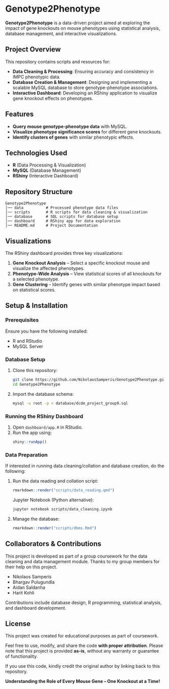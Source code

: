 # Genotype2Phenotype
**Genotype2Phenotype** is a data-driven project aimed at exploring the impact of gene knockouts on mouse phenotypes using statistical analysis, database management, and interactive visualizations.

## Project Overview
This repository contains scripts and resources for:
- **Data Cleaning & Processing**: Ensuring accuracy and consistency in IMPC phenotypic data.
- **Database Creation & Management**: Designing and implementing a scalable MySQL database to store genotype-phenotype associations.
- **Interactive Dashboard**: Developing an RShiny application to visualize gene knockout effects on phenotypes.

## Features
- **Query mouse genotype-phenotype data** with MySQL.
- **Visualize phenotype significance scores** for different gene knockouts.
- **Identify clusters of genes** with similar phenotypic effects.

## Technologies Used
- **R** (Data Processing & Visualization)
- **MySQL** (Database Management)
- **RShiny** (Interactive Dashboard)

## Repository Structure
```
Genotype2Phenotype
│── data          # Processed phenotype data files
│── scripts       # R scripts for data cleaning & visualization
│── database      # SQL scripts for database setup
│── dashboard     # RShiny app for data exploration
│── README.md     # Project Documentation
```

## Visualizations
The RShiny dashboard provides three key visualizations:
1. **Gene Knockout Analysis** – Select a specific knockout mouse and visualize the affected phenotypes.
2. **Phenotype-Wide Analysis** – View statistical scores of all knockouts for a selected phenotype.
3. **Gene Clustering** – Identify genes with similar phenotype impact based on statistical scores.

## Setup & Installation
### **Prerequisites**
Ensure you have the following installed:
- R and RStudio
- MySQL Server

### **Database Setup**
1. Clone this repository:
   ```sh
   git clone https://github.com/NikolaosSamperis/Genotype2Phenotype.git
   cd Genotype2Phenotype
   ```
2. Import the database schema:
   ```sh
   mysql -u root -p < database/dcdm_project_group9.sql
   ```

### **Running the RShiny Dashboard**
1. Open `dashboard/app.R` in RStudio.
2. Run the app using:
   ```r
   shiny::runApp()
   ```

### **Data Preparation**
If interested in running data cleaning/collation and database creation, do the following:
1. Run the data reading and collation script:
   ```r
   rmarkdown::render("scripts/data_reading.qmd")
   ```
   Jupyter Notebook (Python alternative):
   ```sh
   jupyter notebook scripts/data_cleaning.ipynb
   ```
2. Manage the database:
   ```r
   rmarkdown::render("scripts/dbms.Rmd")
   ```

## Collaborators & Contributions
This project is developed as part of a group coursework for the data cleaning and data management module. Thanks to my group members for their help on this project.
- Nikolaos Samperis
- Bhargav Pulugundla
- Aidan Saldanha 
- Harit Kohli

Contributions include database design, R programming, statistical analysis, and dashboard development.

## License
This project was created for educational purposes as part of coursework.

Feel free to use, modify, and share the code **with proper attribution**. Please note that this project is provided **as-is**, without any warranty or guarantee of functionality.

If you use this code, kindly credit the original author by linking back to this repository.

**Understanding the Role of Every Mouse Gene – One Knockout at a Time!** 
